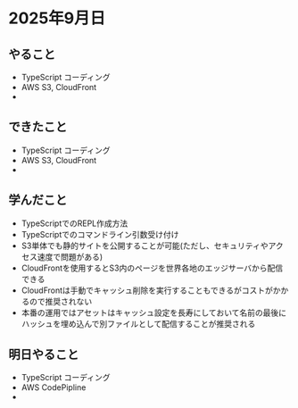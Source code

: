 # 2025年9月日

## やること
- TypeScript コーディング
- AWS S3, CloudFront
- 

## できたこと
- TypeScript コーディング
- AWS S3, CloudFront
- 

## 学んだこと
- TypeScriptでのREPL作成方法
- TypeScriptでのコマンドライン引数受け付け
- S3単体でも静的サイトを公開することが可能(ただし、セキュリティやアクセス速度で問題がある)
- CloudFrontを使用するとS3内のページを世界各地のエッジサーバから配信できる
- CloudFrontは手動でキャッシュ削除を実行することもできるがコストがかかるので推奨されない
- 本番の運用ではアセットはキャッシュ設定を長寿にしておいて名前の最後にハッシュを埋め込んで別ファイルとして配信することが推奨される

## 明日やること
- TypeScript コーディング
- AWS CodePipline
- 

